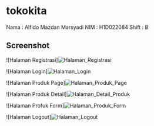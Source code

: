 
# tokokita
Nama   : Alfido Mazdan Marsyadi
NIM    : H1D022084
Shift  : B
## Screenshot
![Halaman Registrasi]![Halaman_Registrasi](https://github.com/user-attachments/assets/903ed1ce-ac64-4d89-a00b-15b1916714be)

![Halaman Login]![Halaman_Login](https://github.com/user-attachments/assets/e6196df7-5c80-4f53-920a-ac7a7e2d80d6)

![Halaman Produk Page]![Halaman_Produk_Page](https://github.com/user-attachments/assets/eab6ecd0-3e5d-402b-ba77-6ec475bbe754)

![Halaman Produk Detail]![Halaman_Detail_Produk](https://github.com/user-attachments/assets/e2777d21-0963-4985-8576-95e92285f249)

![Halaman Profuk Form]![Halaman_Produk_Form](https://github.com/user-attachments/assets/5573cc21-6353-476f-98e6-9abede85be45)

![Halaman Logout]![Halaman_Logout](https://github.com/user-attachments/assets/4cf0a69a-7dd4-4388-83f3-5c2e6fcf3d83)

